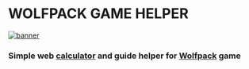 # WOLFPACK GAME HELPER
[![banner](https://github.com/VerS7/wolfcalc/blob/main/example.png)](https://vers7.github.io/wolfcalc/)
### Simple web [calculator](https://vers7.github.io/wolfcalc/) and guide helper for [Wolfpack](https://www.wolfpackgame.com/) game

